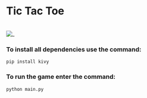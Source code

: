 # Tic Tac Toe
\
![_](https://i.ibb.co/MG0J4W9/image.png)
### To install all dependencies use the command:
`pip install kivy`

### To run the game enter the command:
`python main.py` 